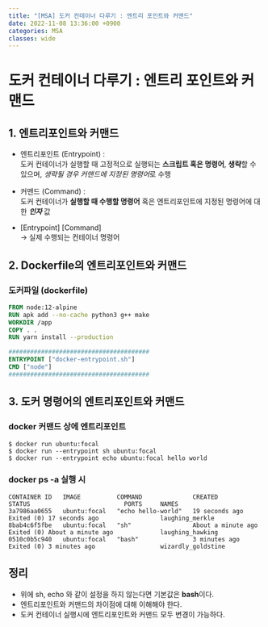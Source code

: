 ```yaml
---
title: "[MSA] 도커 컨테이너 다루기 : 엔트리 포인트와 커맨드"
date: 2022-11-08 13:36:00 +0900
categories: MSA
classes: wide
---
```


# 도커 컨테이너 다루기 : 엔트리 포인트와 커맨드

## 1. 엔트리포인트와 커맨드

- 엔트리포인트 (Entrypoint) :  
    도커 컨테이너가 실행할 때 고정적으로 실행되는 **스크립트 혹은 명령어**, **생략**할 수 있으며, *생략될 경우 커맨드에 지정된 명령어*로 수행

- 커맨드 (Command) :  
    도커 컨테이너가 **실행할 때 수행할 명령어** 혹은 엔트리포인트에 지정된 명령어에 대한 ***인자*** 값

- [Entrypoint] [Command]   
-> 실제 수행되는 컨테이너 명령어

## 2. Dockerfile의 엔트리포인트와 커맨드

### 도커파일 (dockerfile)
```dockerfile
FROM node:12-alpine
RUN apk add --no-cache python3 g++ make
WORKDIR /app
COPY . .
RUN yarn install --production

#######################################
ENTRYPOINT ["docker-entrypoint.sh"]
CMD ["node"]
#######################################
```

## 3. 도커 명령어의 엔트리포인트와 커맨드


### docker 커맨드 상에 엔트리포인트
```docker
$ docker run ubuntu:focal
$ docker run --entrypoint sh ubuntu:focal
$ docker run --entrypoint echo ubuntu:focal hello world
```

### docker ps -a 실행 시

```
CONTAINER ID   IMAGE          COMMAND              CREATED              STATUS                          PORTS     NAMES
3a7986aa0655   ubuntu:focal   "echo hello-world"   19 seconds ago       Exited (0) 17 seconds ago                 laughing_merkle
8bab4c6f5fbe   ubuntu:focal   "sh"                 About a minute ago   Exited (0) About a minute ago             laughing_hawking
0510c0b5c940   ubuntu:focal   "bash"               3 minutes ago        Exited (0) 3 minutes ago                  wizardly_goldstine
```

## 정리

- 위에 sh, echo 와 같이 설정을 하지 않는다면 기본값은 **bash**이다.
- 엔트리포인트와 커맨드의 차이점에 대해 이해해야 한다.
- 도커 컨테이너 실행시에 엔트리포인트와 커맨드 모두 변경이 가능하다.
